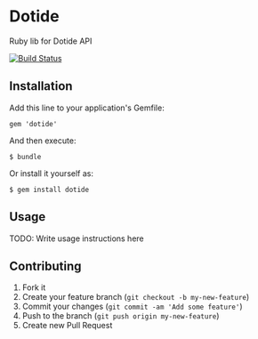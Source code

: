 # Dotide

Ruby lib for Dotide API

[![Build Status](https://secure.travis-ci.org/dotide/dotide.rb.png?branch=master)](http://travis-ci.org/dotide/dotide.rb)

## Installation

Add this line to your application's Gemfile:

    gem 'dotide'

And then execute:

    $ bundle

Or install it yourself as:

    $ gem install dotide

## Usage

TODO: Write usage instructions here

## Contributing

1. Fork it
2. Create your feature branch (`git checkout -b my-new-feature`)
3. Commit your changes (`git commit -am 'Add some feature'`)
4. Push to the branch (`git push origin my-new-feature`)
5. Create new Pull Request

